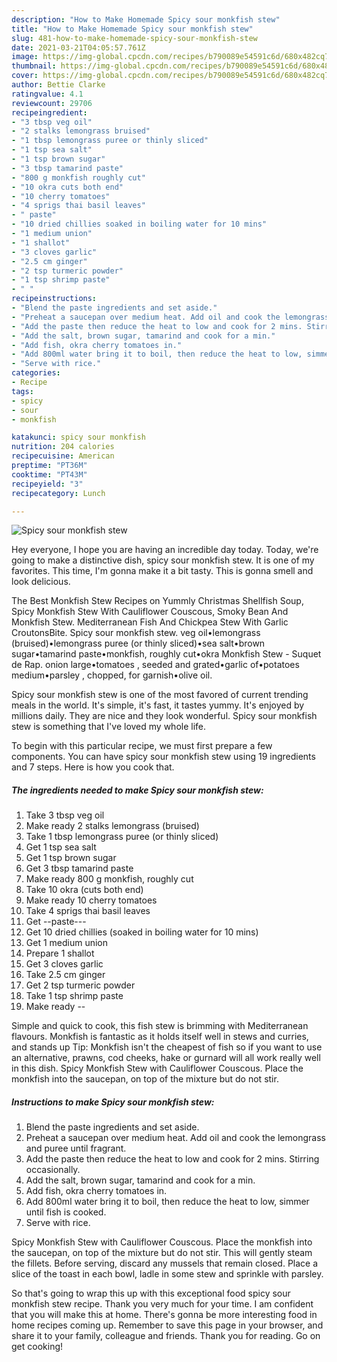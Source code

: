 ```yaml
---
description: "How to Make Homemade Spicy sour monkfish stew"
title: "How to Make Homemade Spicy sour monkfish stew"
slug: 481-how-to-make-homemade-spicy-sour-monkfish-stew
date: 2021-03-21T04:05:57.761Z
image: https://img-global.cpcdn.com/recipes/b790089e54591c6d/680x482cq70/spicy-sour-monkfish-stew-recipe-main-photo.jpg
thumbnail: https://img-global.cpcdn.com/recipes/b790089e54591c6d/680x482cq70/spicy-sour-monkfish-stew-recipe-main-photo.jpg
cover: https://img-global.cpcdn.com/recipes/b790089e54591c6d/680x482cq70/spicy-sour-monkfish-stew-recipe-main-photo.jpg
author: Bettie Clarke
ratingvalue: 4.1
reviewcount: 29706
recipeingredient:
- "3 tbsp veg oil"
- "2 stalks lemongrass bruised"
- "1 tbsp lemongrass puree or thinly sliced"
- "1 tsp sea salt"
- "1 tsp brown sugar"
- "3 tbsp tamarind paste"
- "800 g monkfish roughly cut"
- "10 okra cuts both end"
- "10 cherry tomatoes"
- "4 sprigs thai basil leaves"
- " paste"
- "10 dried chillies soaked in boiling water for 10 mins"
- "1 medium union"
- "1 shallot"
- "3 cloves garlic"
- "2.5 cm ginger"
- "2 tsp turmeric powder"
- "1 tsp shrimp paste"
- " "
recipeinstructions:
- "Blend the paste ingredients and set aside."
- "Preheat a saucepan over medium heat. Add oil and cook the lemongrass and puree until fragrant."
- "Add the paste then reduce the heat to low and cook for 2 mins. Stirring occasionally."
- "Add the salt, brown sugar, tamarind and cook for a min."
- "Add fish, okra cherry tomatoes in."
- "Add 800ml water bring it to boil, then reduce the heat to low, simmer until fish is cooked."
- "Serve with rice."
categories:
- Recipe
tags:
- spicy
- sour
- monkfish

katakunci: spicy sour monkfish 
nutrition: 204 calories
recipecuisine: American
preptime: "PT36M"
cooktime: "PT43M"
recipeyield: "3"
recipecategory: Lunch

---
```



![Spicy sour monkfish stew](https://img-global.cpcdn.com/recipes/b790089e54591c6d/680x482cq70/spicy-sour-monkfish-stew-recipe-main-photo.jpg)

Hey everyone, I hope you are having an incredible day today. Today, we're going to make a distinctive dish, spicy sour monkfish stew. It is one of my favorites. This time, I'm gonna make it a bit tasty. This is gonna smell and look delicious.

The Best Monkfish Stew Recipes on Yummly Christmas Shellfish Soup, Spicy Monkfish Stew With Cauliflower Couscous, Smoky Bean And Monkfish Stew. Mediterranean Fish And Chickpea Stew With Garlic CroutonsBite. Spicy sour monkfish stew. veg oil•lemongrass (bruised)•lemongrass puree (or thinly sliced)•sea salt•brown sugar•tamarind paste•monkfish, roughly cut•okra Monkfish Stew - Suquet de Rap. onion large•tomatoes , seeded and grated•garlic of•potatoes medium•parsley , chopped, for garnish•olive oil.

Spicy sour monkfish stew is one of the most favored of current trending meals in the world. It's simple, it's fast, it tastes yummy. It's enjoyed by millions daily. They are nice and they look wonderful. Spicy sour monkfish stew is something that I've loved my whole life.


To begin with this particular recipe, we must first prepare a few components. You can have spicy sour monkfish stew using 19 ingredients and 7 steps. Here is how you cook that.

<!--inarticleads1-->

##### The ingredients needed to make Spicy sour monkfish stew:

1. Take 3 tbsp veg oil
1. Make ready 2 stalks lemongrass (bruised)
1. Take 1 tbsp lemongrass puree (or thinly sliced)
1. Get 1 tsp sea salt
1. Get 1 tsp brown sugar
1. Get 3 tbsp tamarind paste
1. Make ready 800 g monkfish, roughly cut
1. Take 10 okra (cuts both end)
1. Make ready 10 cherry tomatoes
1. Take 4 sprigs thai basil leaves
1. Get  --paste---
1. Get 10 dried chillies (soaked in boiling water for 10 mins)
1. Get 1 medium union
1. Prepare 1 shallot
1. Get 3 cloves garlic
1. Take 2.5 cm ginger
1. Get 2 tsp turmeric powder
1. Take 1 tsp shrimp paste
1. Make ready  --


Simple and quick to cook, this fish stew is brimming with Mediterranean flavours. Monkfish is fantastic as it holds itself well in stews and curries, and stands up Tip: Monkfish isn&#39;t the cheapest of fish so if you want to use an alternative, prawns, cod cheeks, hake or gurnard will all work really well in this dish. Spicy Monkfish Stew with Cauliflower Couscous. Place the monkfish into the saucepan, on top of the mixture but do not stir. 

<!--inarticleads2-->

##### Instructions to make Spicy sour monkfish stew:

1. Blend the paste ingredients and set aside.
1. Preheat a saucepan over medium heat. Add oil and cook the lemongrass and puree until fragrant.
1. Add the paste then reduce the heat to low and cook for 2 mins. Stirring occasionally.
1. Add the salt, brown sugar, tamarind and cook for a min.
1. Add fish, okra cherry tomatoes in.
1. Add 800ml water bring it to boil, then reduce the heat to low, simmer until fish is cooked.
1. Serve with rice.


Spicy Monkfish Stew with Cauliflower Couscous. Place the monkfish into the saucepan, on top of the mixture but do not stir. This will gently steam the fillets. Before serving, discard any mussels that remain closed. Place a slice of the toast in each bowl, ladle in some stew and sprinkle with parsley. 

So that's going to wrap this up with this exceptional food spicy sour monkfish stew recipe. Thank you very much for your time. I am confident that you will make this at home. There's gonna be more interesting food in home recipes coming up. Remember to save this page in your browser, and share it to your family, colleague and friends. Thank you for reading. Go on get cooking!
